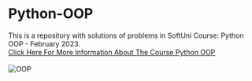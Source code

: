 # Python-OOP
This is a repository with solutions of problems in SoftUni Course: Python OOP - February 2023.
<br/>
[Click Here For More Information About The Course Python OOP](https://softuni.bg/trainings/3964/python-oop-february-2023#lesson-49394)
<br/>
<br/>
![OOP](https://user-images.githubusercontent.com/114162692/219875827-5ce8ffd1-1db3-475e-9295-b046bb7453c2.png)
